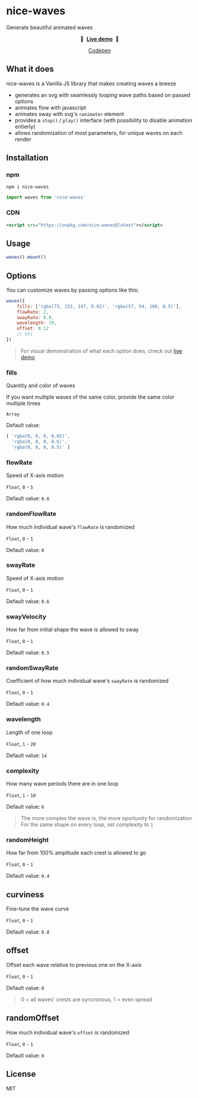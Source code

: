 # nice-waves

Generate beautiful animated waves

<p align="center">&#127754;&nbsp;&nbsp;<b><a href="#">Live demo</a></b>&nbsp;&nbsp;&#127754;</p>
<p align="center"><a href="#">Codepen</a></p>

## What it does

nice-waves is a Vanilla JS library that makes creating waves a breeze

-  generates an svg with seamlessly looping wave paths based on passed options
-  animates flow with javascript
-  animates sway with svg's `<animate>` element
-  provides a `stop()` / `play()` interface (with possibility to disable animation entierly)
-  allows randomization of most parameters, for unique waves on each render

## Installation

### npm

```shell
npm i nice-waves
```

```javascript
import waves from 'nice-waves'
```

### CDN

```xml
<script src="https://unpkg.com/nice-waves@latest"></script>
```

## Usage

```javascript
waves().mount()
```

## Options

You can customize waves by passing options like this:

```javascript
waves({
	fills: ['rgba(73, 153, 147, 0.82)', 'rgba(57, 54, 109, 0.5)'],
	flowRate: 2,
	swayRate: 0.9,
	wavelength: 10,
	offset: 0.12
	// etc
})
```

> For visual demonstration of what each option does, check out [live demo](#)

### fills

Quantity and color of waves

If you want multiple waves of the same color, provide the same color multiple times

`Array`

Default value:

<!-- prettier-ignore -->
```javascript
[ 'rgba(0, 0, 0, 0.65)',
  'rgba(0, 0, 0, 0.6)',
  'rgba(0, 0, 0, 0.5)' ]
```

### flowRate

Speed of X-axis motion

`Float`, `0` - `5`

Default value: `0.6`

### randomFlowRate

How much individual wave's `flowRate` is randomized

`Float`, `0` - `1`

Default value: `0`

### swayRate

Speed of X-axis motion

`Float`, `0` - `1`

Default value: `0.6`

### swayVelocity

How far from initial shape the wave is allowed to sway

`Float`, `0` - `1`

Default value: `0.5`

### randomSwayRate

Coefficient of how much individual wave's `swayRate` is randomized

`Float`, `0` - `1`

Default value: `0.4`

### wavelength

Length of one loop

`Float`, `1` - `20`

Default value: `14`

### complexity

How many wave periods there are in one loop

`Float`, `1` - `10`

Default value: `6`

> The more complex the wave is, the more oportunity for randomization
> For the same shape on every loop, set complexity to `1`

### randomHeight

How far from 100% amplitude each crest is allowed to go

`Float`, `0` - `1`

Default value: `0.4`

## curviness

Fine-tune the wave curve

`Float`, `0` - `1`

Default value: `0.8`

## offset

Offset each wave relative to previous one on the X-axis

`Float`, `0` - `1`

Default value: `0`

> 0 = all waves' crests are syncronous, 1 = even spread

## randomOffset

How much individual wave's `offset` is randomized

`Float`, `0` - `1`

Default value: `0`

## License

MIT
